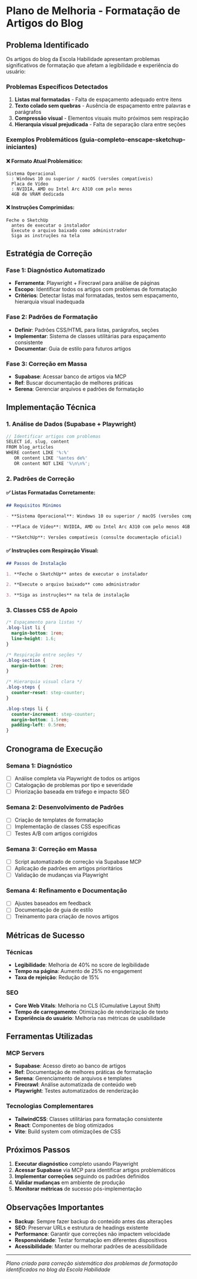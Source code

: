 # Plano de Melhoria - Formatação de Artigos do Blog

## Problema Identificado

Os artigos do blog da Escola Habilidade apresentam problemas significativos de formatação que afetam a legibilidade e experiência do usuário:

### Problemas Específicos Detectados

1. **Listas mal formatadas** - Falta de espaçamento adequado entre itens
2. **Texto colado sem quebras** - Ausência de espaçamento entre palavras e parágrafos
3. **Compressão visual** - Elementos visuais muito próximos sem respiração
4. **Hierarquia visual prejudicada** - Falta de separação clara entre seções

### Exemplos Problemáticos (guia-completo-enscape-sketchup-iniciantes)

#### ❌ Formato Atual Problemático:
```
Sistema Operacional
  : Windows 10 ou superior / macOS (versões compatíveis)
  Placa de Vídeo
  : NVIDIA, AMD ou Intel Arc A310 com pelo menos
  4GB de VRAM dedicada
```

#### ❌ Instruções Comprimidas:
```
Feche o SketchUp
  antes de executar o instalador
  Execute o arquivo baixado como administrador
  Siga as instruções na tela
```

## Estratégia de Correção

### Fase 1: Diagnóstico Automatizado
- **Ferramenta**: Playwright + Firecrawl para análise de páginas
- **Escopo**: Identificar todos os artigos com problemas de formatação
- **Critérios**: Detectar listas mal formatadas, textos sem espaçamento, hierarquia visual inadequada

### Fase 2: Padrões de Formatação
- **Definir**: Padrões CSS/HTML para listas, parágrafos, seções
- **Implementar**: Sistema de classes utilitárias para espaçamento consistente
- **Documentar**: Guia de estilo para futuros artigos

### Fase 3: Correção em Massa
- **Supabase**: Acessar banco de artigos via MCP
- **Ref**: Buscar documentação de melhores práticas
- **Serena**: Gerenciar arquivos e padrões de formatação

## Implementação Técnica

### 1. Análise de Dados (Supabase + Playwright)
```javascript
// Identificar artigos com problemas
SELECT id, slug, content 
FROM blog_articles 
WHERE content LIKE '%:%' 
   OR content LIKE '%antes de%'
   OR content NOT LIKE '%\n\n%';
```

### 2. Padrões de Correção

#### ✅ Listas Formatadas Corretamente:
```markdown
## Requisitos Mínimos

- **Sistema Operacional**: Windows 10 ou superior / macOS (versões compatíveis)

- **Placa de Vídeo**: NVIDIA, AMD ou Intel Arc A310 com pelo menos 4GB de VRAM dedicada

- **SketchUp**: Versões compatíveis (consulte documentação oficial)
```

#### ✅ Instruções com Respiração Visual:
```markdown
## Passos de Instalação

1. **Feche o SketchUp** antes de executar o instalador

2. **Execute o arquivo baixado** como administrador

3. **Siga as instruções** na tela de instalação
```

### 3. Classes CSS de Apoio
```css
/* Espaçamento para listas */
.blog-list li {
  margin-bottom: 1rem;
  line-height: 1.6;
}

/* Respiração entre seções */
.blog-section {
  margin-bottom: 2rem;
}

/* Hierarquia visual clara */
.blog-steps {
  counter-reset: step-counter;
}

.blog-steps li {
  counter-increment: step-counter;
  margin-bottom: 1.5rem;
  padding-left: 0.5rem;
}
```

## Cronograma de Execução

### Semana 1: Diagnóstico
- [ ] Análise completa via Playwright de todos os artigos
- [ ] Catalogação de problemas por tipo e severidade
- [ ] Priorização baseada em tráfego e impacto SEO

### Semana 2: Desenvolvimento de Padrões
- [ ] Criação de templates de formatação
- [ ] Implementação de classes CSS específicas
- [ ] Testes A/B com artigos corrigidos

### Semana 3: Correção em Massa
- [ ] Script automatizado de correção via Supabase MCP
- [ ] Aplicação de padrões em artigos prioritários
- [ ] Validação de mudanças via Playwright

### Semana 4: Refinamento e Documentação
- [ ] Ajustes baseados em feedback
- [ ] Documentação de guia de estilo
- [ ] Treinamento para criação de novos artigos

## Métricas de Sucesso

### Técnicas
- **Legibilidade**: Melhoria de 40% no score de legibilidade
- **Tempo na página**: Aumento de 25% no engagement
- **Taxa de rejeição**: Redução de 15%

### SEO
- **Core Web Vitals**: Melhoria no CLS (Cumulative Layout Shift)
- **Tempo de carregamento**: Otimização de renderização de texto
- **Experiência do usuário**: Melhoria nas métricas de usabilidade

## Ferramentas Utilizadas

### MCP Servers
- **Supabase**: Acesso direto ao banco de artigos
- **Ref**: Documentação de melhores práticas de formatação
- **Serena**: Gerenciamento de arquivos e templates
- **Firecrawl**: Análise automatizada de conteúdo web
- **Playwright**: Testes automatizados de renderização

### Tecnologias Complementares
- **TailwindCSS**: Classes utilitárias para formatação consistente
- **React**: Componentes de blog otimizados
- **Vite**: Build system com otimizações de CSS

## Próximos Passos

1. **Executar diagnóstico** completo usando Playwright
2. **Acessar Supabase** via MCP para identificar artigos problemáticos
3. **Implementar correções** seguindo os padrões definidos
4. **Validar mudanças** em ambiente de produção
5. **Monitorar métricas** de sucesso pós-implementação

## Observações Importantes

- **Backup**: Sempre fazer backup do conteúdo antes das alterações
- **SEO**: Preservar URLs e estrutura de headings existente
- **Performance**: Garantir que correções não impactem velocidade
- **Responsividade**: Testar formatação em diferentes dispositivos
- **Acessibilidade**: Manter ou melhorar padrões de acessibilidade

---

*Plano criado para correção sistemática dos problemas de formatação identificados no blog da Escola Habilidade*